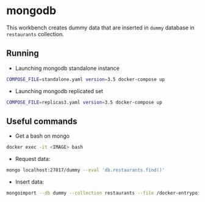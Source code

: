 # mongodb
This workbench creates dummy data that are inserted in `dummy` database in `restaurants` collection.

## Running
* Launching mongodb standalone instance
```bash
COMPOSE_FILE=standalone.yaml version=3.5 docker-compose up
```
* Launching mongodb replicated set
```bash
COMPOSE_FILE=replicas3.yaml version=3.5 docker-compose up
```

## Useful commands
* Get a bash on mongo
```bash
docker exec -it <IMAGE> bash
```

* Request data:
```bash
mongo localhost:27017/dummy --eval 'db.restaurants.find()'
```

* Insert data:
```bash
mongoimport --db dummy --collection restaurants --file /docker-entrypoint-initdb.d/restaurants.json
```
